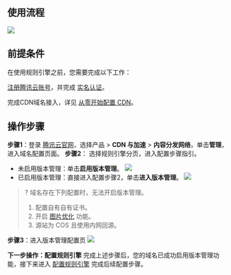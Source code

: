 ## 使用流程
![](https://qcloudimg.tencent-cloud.cn/raw/11a7ff8cae28f6dc0478e5f7f83216f8.png)

## 前提条件
在使用规则引擎之前，您需要完成以下工作：

[注册腾讯云账号](https://cloud.tencent.com/document/product/378/17985)，并完成 [实名认证](https://cloud.tencent.com/document/product/378/3629)。

完成CDN域名接入，详见 [从零开始配置 CDN](https://cloud.tencent.com/document/product/228/3149)。

## 操作步骤
**步骤1**：登录 [腾讯云官网](https://cloud.tencent.com/)，选择产品 > **CDN 与加速**  > **内容分发网络**，单击**管理**，进入域名配置页面。
**步骤2**： 选择规则引擎分页，进入配置步骤指引。
- 未启用版本管理：单击**启用版本管理**。
![](https://qcloudimg.tencent-cloud.cn/raw/d57e73524a5d8bc453bc0eff3f1934ec.png)
- 已启用版本管理：直接进入配置步骤2，单击**进入版本管理**。
![](https://qcloudimg.tencent-cloud.cn/raw/82c8938548285030a69c4189f02e495a.png)

>?
>域名存在下列配置时，无法开启版本管理。
>1. 配置自有自有证书。
>2. 开启 [图片优化](https://cloud.tencent.com/document/product/228/43121) 功能。
>3. 源站为 COS 且使用内网回源。

**步骤3**：进入版本管理配置页
![](https://qcloudimg.tencent-cloud.cn/raw/c1a6699c7ed67f19dd47167eab6ba02f.png)

**下一步操作：配置规则引擎**
完成上述步骤后，您的域名已成功启用版本管理功能，接下来进入 [配置规则引擎](https://cloud.tencent.com/document/product/228/74437) 完成后续配置步骤。
